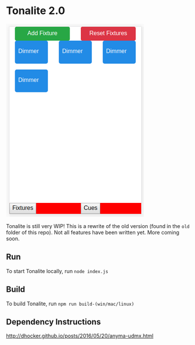 # Tonalite 2.0

![Tonalite WIP Interface](screenshot.png)

Tonalite is still very WIP! This is a rewrite of the old version (found in the `old` folder of this repo). Not all features have been written yet. More coming soon.

## Run

To start Tonalite locally, run `node index.js`

## Build

To build Tonalite, run `npm run build-(win/mac/linux)`

## Dependency Instructions

http://dhocker.github.io/posts/2016/05/20/anyma-udmx.html